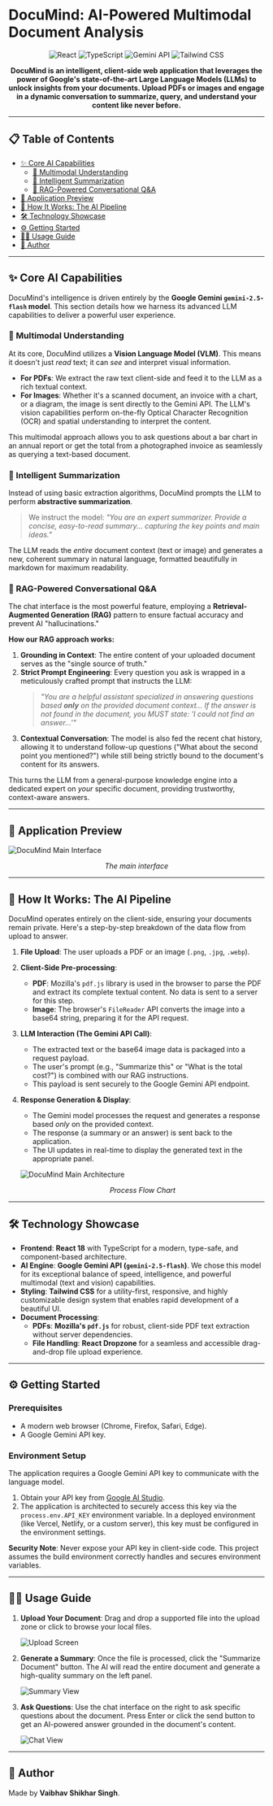 # DocuMind: AI-Powered Multimodal Document Analysis

<p align="center">
  <img src="https://img.shields.io/badge/React-18+-61DAFB?logo=react&logoColor=white" alt="React">
  <img src="https://img.shields.io/badge/TypeScript-5+-3178C6?logo=typescript&logoColor=white" alt="TypeScript">
  <img src="https://img.shields.io/badge/Gemini_API-2.5_Flash-4285F4?logo=google&logoColor=white" alt="Gemini API">
  <img src="https://img.shields.io/badge/Tailwind_CSS-3+-06B6D4?logo=tailwindcss&logoColor=white" alt="Tailwind CSS">
</p>

<p align="center">
  <strong>DocuMind is an intelligent, client-side web application that leverages the power of Google's state-of-the-art Large Language Models (LLMs) to unlock insights from your documents. Upload PDFs or images and engage in a dynamic conversation to summarize, query, and understand your content like never before.</strong>
</p>

---

## 📋 Table of Contents

- [✨ Core AI Capabilities](#-core-ai-capabilities)
  - [🧠 Multimodal Understanding](#-multimodal-understanding)
  - [📄 Intelligent Summarization](#-intelligent-summarization)
  - [💬 RAG-Powered Conversational Q&A](#-rag-powered-conversational-qa)
- [📸 Application Preview](#-application-preview)
- [🚀 How It Works: The AI Pipeline](#-how-it-works-the-ai-pipeline)
- [🛠️ Technology Showcase](#️-technology-showcase)
- [⚙️ Getting Started](#️-getting-started)
- [🧑‍💻 Usage Guide](#-usage-guide)
- [👤 Author](#-author)

---

## ✨ Core AI Capabilities

DocuMind's intelligence is driven entirely by the **Google Gemini `gemini-2.5-flash` model**. This section details how we harness its advanced LLM capabilities to deliver a powerful user experience.

### 🧠 Multimodal Understanding

At its core, DocuMind utilizes a **Vision Language Model (VLM)**. This means it doesn't just *read* text; it can *see* and interpret visual information.

-   **For PDFs**: We extract the raw text client-side and feed it to the LLM as a rich textual context.
-   **For Images**: Whether it's a scanned document, an invoice with a chart, or a diagram, the image is sent directly to the Gemini API. The LLM's vision capabilities perform on-the-fly Optical Character Recognition (OCR) and spatial understanding to interpret the content.

This multimodal approach allows you to ask questions about a bar chart in an annual report or get the total from a photographed invoice as seamlessly as querying a text-based document.

### 📄 Intelligent Summarization

Instead of using basic extraction algorithms, DocuMind prompts the LLM to perform **abstractive summarization**.

> We instruct the model: *"You are an expert summarizer. Provide a concise, easy-to-read summary... capturing the key points and main ideas."*

The LLM reads the *entire* document context (text or image) and generates a new, coherent summary in natural language, formatted beautifully in markdown for maximum readability.

### 💬 RAG-Powered Conversational Q&A

The chat interface is the most powerful feature, employing a **Retrieval-Augmented Generation (RAG)** pattern to ensure factual accuracy and prevent AI "hallucinations."

**How our RAG approach works:**

1.  **Grounding in Context**: The entire content of your uploaded document serves as the "single source of truth."
2.  **Strict Prompt Engineering**: Every question you ask is wrapped in a meticulously crafted prompt that instructs the LLM:
    > *"You are a helpful assistant specialized in answering questions based **only** on the provided document context... If the answer is not found in the document, you MUST state: 'I could not find an answer...'"*
3.  **Contextual Conversation**: The model is also fed the recent chat history, allowing it to understand follow-up questions ("What about the second point you mentioned?") while still being strictly bound to the document's content for its answers.

This turns the LLM from a general-purpose knowledge engine into a dedicated expert on *your* specific document, providing trustworthy, context-aware answers.

---

## 📸 Application Preview

![DocuMind Main Interface](./assets/preview-main-interface.png)
*<p align="center">The main interface</p>*

---

## 🚀 How It Works: The AI Pipeline

DocuMind operates entirely on the client-side, ensuring your documents remain private. Here's a step-by-step breakdown of the data flow from upload to answer.

1.  **File Upload**: The user uploads a PDF or an image (`.png`, `.jpg`, `.webp`).
2.  **Client-Side Pre-processing**:
    -   **PDF**: Mozilla's `pdf.js` library is used in the browser to parse the PDF and extract its complete textual content. No data is sent to a server for this step.
    -   **Image**: The browser's `FileReader` API converts the image into a base64 string, preparing it for the API request.
3.  **LLM Interaction (The Gemini API Call)**:
    -   The extracted text or the base64 image data is packaged into a request payload.
    -   The user's prompt (e.g., "Summarize this" or "What is the total cost?") is combined with our RAG instructions.
    -   This payload is sent securely to the Google Gemini API endpoint.
4.  **Response Generation & Display**:
    -   The Gemini model processes the request and generates a response based *only* on the provided context.
    -   The response (a summary or an answer) is sent back to the application.
    -   The UI updates in real-time to display the generated text in the appropriate panel.

     ![DocuMind Main Architecture](./assets/flowchart.png)
           *<p align="center">Process Flow Chart</p>*

---

## 🛠️ Technology Showcase

-   **Frontend**: **React 18** with TypeScript for a modern, type-safe, and component-based architecture.
-   **AI Engine**: **Google Gemini API (`gemini-2.5-flash`)**. We chose this model for its exceptional balance of speed, intelligence, and powerful multimodal (text and vision) capabilities.
-   **Styling**: **Tailwind CSS** for a utility-first, responsive, and highly customizable design system that enables rapid development of a beautiful UI.
-   **Document Processing**:
    -   **PDFs**: **Mozilla's `pdf.js`** for robust, client-side PDF text extraction without server dependencies.
    -   **File Handling**: **React Dropzone** for a seamless and accessible drag-and-drop file upload experience.

---

## ⚙️ Getting Started

### Prerequisites

-   A modern web browser (Chrome, Firefox, Safari, Edge).
-   A Google Gemini API key.

### Environment Setup

The application requires a Google Gemini API key to communicate with the language model.

1.  Obtain your API key from [Google AI Studio](https://aistudio.google.com/app/apikey).
2.  The application is architected to securely access this key via the `process.env.API_KEY` environment variable. In a deployed environment (like Vercel, Netlify, or a custom server), this key must be configured in the environment settings.

**Security Note**: Never expose your API key in client-side code. This project assumes the build environment correctly handles and secures environment variables.

---

## 🧑‍💻 Usage Guide

1.  **Upload Your Document**: Drag and drop a supported file into the upload zone or click to browse your local files.

    ![Upload Screen](./assets/preview-upload.png)

2.  **Generate a Summary**: Once the file is processed, click the "Summarize Document" button. The AI will read the entire document and generate a high-quality summary on the left panel.

    ![Summary View](./assets/preview-summary.png)

3.  **Ask Questions**: Use the chat interface on the right to ask specific questions about the document. Press Enter or click the send button to get an AI-powered answer grounded in the document's content.

    ![Chat View](./assets/preview-chat.png)

---

## 👤 Author

Made by **Vaibhav Shikhar Singh**.
